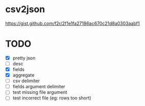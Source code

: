 # csv2json

https://gist.github.com/f2r/2f1e1fa27186ac670c21d8a0303aabf1

# TODO

* [x] pretty json
* [ ] desc
* [x] fields
* [x] aggregate
* [ ] csv delimiter
* [ ] fields argument delimiter
* [ ] test missing file argument
* [ ] test incorrect file (eg: rows too short)
